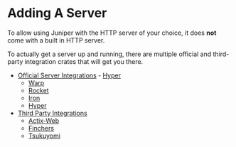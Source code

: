 # Adding A Server

To allow using Juniper with the HTTP server of your choice,
it does **not** come with a built in HTTP server.

To actually get a server up and running, there are multiple official and 
third-party integration crates that will get you there.

- [Official Server Integrations](servers/official.md) - [Hyper](servers/hyper.md)
    - [Warp](servers/warp.md)
    - [Rocket](servers/rocket.md)
    - [Iron](servers/iron.md)
    - [Hyper](servers/hyper.md)
- [Third Party Integrations](servers/third-party.md)
    - [Actix-Web](https://github.com/actix/examples/tree/master/juniper)
    - [Finchers](https://github.com/finchers-rs/finchers-juniper)
    - [Tsukuyomi](https://github.com/tsukuyomi-rs/tsukuyomi/tree/master/examples/juniper)
